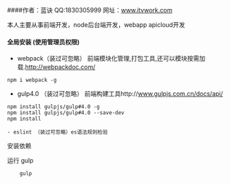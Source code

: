 ﻿


####作者：蓝诀
QQ:1830305999  网址：www.itvwork.com

本人主要从事前端开发，node后台端开发，webapp apicloud开发

#### 全局安装 (使用管理员权限)

-	webpack（装过可忽略） 前端模块化管理,打包工具,还可以模块按需加载.http://webpackdoc.com/

```
npm i webpack -g
```

-	gulp4.0 （装过可忽略） 前端构建工具http://www.gulpjs.com.cn/docs/api/

```
npm install gulpjs/gulp#4.0 -g
npm install gulpjs/gulp#4.0 --save-dev
npm install

- eslint （装过可忽略）es语法规则检验
```

 安装依赖

运行 gulp

```
    gulp
```

